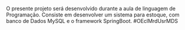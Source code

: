 O presente projeto será desenvolvido durante a aula de linguagem de Programação.
Consiste em desenvolver um sistema para estoque, com banco de Dados MySQL e o framework SpringBoot.
#OEclMrdUsrMDS
